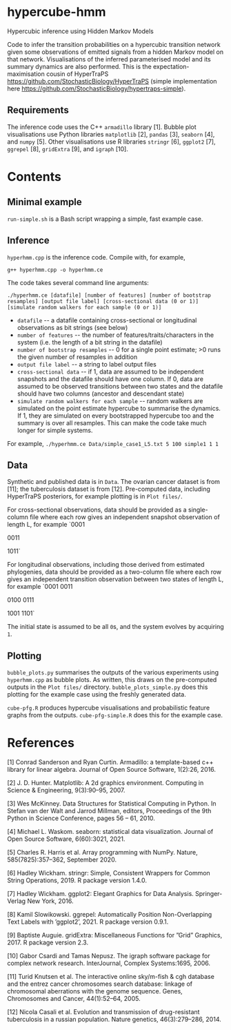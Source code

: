 # hypercube-hmm
Hypercubic inference using Hidden Markov Models

Code to infer the transition probabilities on a hypercubic transition network given some observations of emitted signals from a hidden Markov model on that network. Visualisations of the inferred parameterised model and its summary dynamics are also performed. This is the expectation-maximisation cousin of HyperTraPS https://github.com/StochasticBiology/HyperTraPS (simple implementation here https://github.com/StochasticBiology/hypertraps-simple).

Requirements
-------

The inference code uses the C++ `armadillo` library [1]. Bubble plot visualisations use Python libraries `matplotlib` [2], `pandas` [3], `seaborn` [4], and `numpy` [5]. Other visualisations use R libraries `stringr` [6], `ggplot2` [7], `ggrepel` [8], `gridExtra` [9], and `igraph` [10].

Contents
=======

Minimal example
-------

`run-simple.sh` is a Bash script wrapping a simple, fast example case. 

Inference
-------

`hyperhmm.cpp` is the inference code. Compile with, for example,

`g++ hyperhmm.cpp -o hyperhmm.ce`

The code takes several command line arguments:

`./hyperhmm.ce [datafile] [number of features] [number of bootstrap resamples] [output file label] [cross-sectional data (0 or 1)] [simulate random walkers for each sample (0 or 1)]`

- `datafile` -- a datafile containing cross-sectional or longitudinal observations as bit strings (see below)
- `number of features` -- the number of features/traits/characters in the system (i.e. the length of a bit string in the datafile)
- `number of bootstrap resamples` -- 0 for a single point estimate; >0 runs the given number of resamples in addition
- `output file label` -- a string to label output files
- `cross-sectional data` -- if 1, data are assumed to be independent snapshots and the datafile should have one column. If 0, data are assumed to be observed transitions between two states and the datafile should have two columns (ancestor and descendant state)
- `simulate random walkers for each sample` -- random walkers are simulated on the point estimate hypercube to summarise the dynamics. If 1, they are simulated on every bootstrapped hypercube too and the summary is over all resamples. This can make the code take much longer for simple systems.

For example,
`./hyperhmm.ce Data/simple_case1_L5.txt 5 100 simple1 1 1`

Data
------
Synthetic and published data is in `Data`. The ovarian cancer dataset is from [11]; the tuberculosis dataset is from [12]. Pre-computed data, including HyperTraPS posteriors, for example plotting is in `Plot files/`.

For cross-sectional observations, data should be provided as a single-column file where each row gives an independent snapshot observation of length L, for example
`0001

0011

1011`

For longitudinal observations, including those derived from estimated phylogenies, data should be provided as a two-column file where each row gives an independent transition observation between two states of length L, for example
`0001 0011

0100 0111

1001 1101`

The initial state is assumed to be all `0`s, and the system evolves by acquiring `1`.

Plotting
------

`bubble_plots.py` summarises the outputs of the various experiments using `hyperhmm.cpp` as bubble plots. As written, this draws on the pre-computed outputs in the `Plot files/` directory. `bubble_plots_simple.py` does this plotting for the example case using the freshly generated data.

`cube-pfg.R` produces hypercube visualisations and probabilistic feature graphs from the outputs. `cube-pfg-simple.R` does this for the example case.

References
=====

[1] Conrad Sanderson and Ryan Curtin. Armadillo: a template-based c++ library for linear algebra. Journal of Open Source Software, 1(2):26, 2016.

[2] J. D. Hunter. Matplotlib: A 2d graphics environment. Computing in Science & Engineering, 9(3):90–95, 2007.

[3] Wes McKinney. Data Structures for Statistical Computing in Python. In Stefan van der Walt and Jarrod Millman, editors, Proceedings of the 9th Python in Science Conference, pages 56 – 61, 2010.

[4] Michael L. Waskom. seaborn: statistical data visualization. Journal of Open Source Software, 6(60):3021, 2021.

[5] Charles R. Harris et al. Array programming with NumPy. Nature, 585(7825):357–362, September 2020.

[6] Hadley Wickham. stringr: Simple, Consistent Wrappers for Common String Operations, 2019. R package version 1.4.0.

[7] Hadley Wickham. ggplot2: Elegant Graphics for Data Analysis. Springer-Verlag New York, 2016.

[8] Kamil Slowikowski. ggrepel: Automatically Position Non-Overlapping Text Labels with ’ggplot2’, 2021. R package version 0.9.1.

[9] Baptiste Auguie. gridExtra: Miscellaneous Functions for ”Grid” Graphics, 2017. R package version 2.3.

[10] Gabor Csardi and Tamas Nepusz. The igraph software package for complex network research. InterJournal, Complex Systems:1695, 2006.

[11] Turid Knutsen et al. The interactive online sky/m-fish & cgh database and the entrez cancer chromosomes search database: linkage of chromosomal aberrations with the genome sequence. Genes, Chromosomes and Cancer, 44(1):52–64, 2005.

[12] Nicola Casali et al. Evolution and transmission of drug-resistant tuberculosis in a russian population. Nature genetics, 46(3):279–286, 2014.
